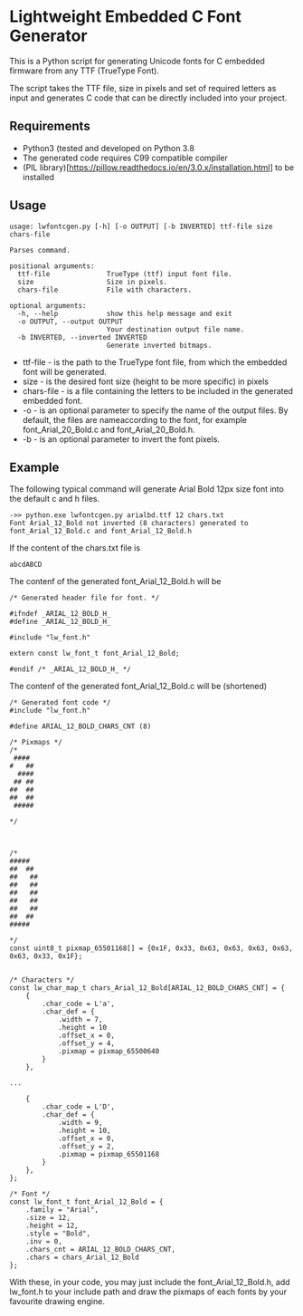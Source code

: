 # Lightweight Embedded C Font Generator

This is a Python script for generating Unicode fonts for C embedded firmware from any
TTF (TrueType Font).

The script takes the TTF file, size in pixels and set of required letters as
input and generates C code that can be directly included into your project.

## Requirements

* Python3 (tested and developed on Python 3.8
* The generated code requires C99 compatible compiler
* (PIL library)[https://pillow.readthedocs.io/en/3.0.x/installation.html] to be installed 

## Usage

    usage: lwfontcgen.py [-h] [-o OUTPUT] [-b INVERTED] ttf-file size chars-file

    Parses command.

    positional arguments:
      ttf-file              TrueType (ttf) input font file.
      size                  Size in pixels.
      chars-file            File with characters.

    optional arguments:
      -h, --help            show this help message and exit
      -o OUTPUT, --output OUTPUT
                            Your destination output file name.
      -b INVERTED, --inverted INVERTED
                            Generate inverted bitmaps.

* ttf-file - is the path to the TrueType font file, from which the embedded font will be generated.
* size - is the desired font size (height to be more specific) in pixels
* chars-file - is a file containing the letters to be included in the generated embedded font.
* -o - is an optional parameter to specify the name of the output files. By default, the files are nameaccording to the font, for example font_Arial_20_Bold.c and font_Arial_20_Bold.h.
* -b - is an optional parameter to invert the font pixels.

## Example

The following typical command will generate Arial Bold 12px size font into the default c and h files.

    ->> python.exe lwfontcgen.py arialbd.ttf 12 chars.txt
    Font Arial_12_Bold not inverted (8 characters) generated to font_Arial_12_Bold.c and font_Arial_12_Bold.h

If the content of the chars.txt file is

    abcdABCD

The contenf of the generated font_Arial_12_Bold.h will be

	/* Generated header file for font. */

	#ifndef _ARIAL_12_BOLD_H_
	#define _ARIAL_12_BOLD_H_

	#include "lw_font.h"

	extern const lw_font_t font_Arial_12_Bold;

	#endif /* _ARIAL_12_BOLD_H_ */
	
The contenf of the generated font_Arial_12_Bold.c will be (shortened)

	/* Generated font code */
	#include "lw_font.h"

	#define ARIAL_12_BOLD_CHARS_CNT (8)

	/* Pixmaps */
	/*
	 ####  
	#   ## 
	  #### 
	 ## ## 
	##  ## 
	##  ## 
	 ##### 

	*/

	

	/*
	#####   
	##  ##  
	##   ## 
	##   ## 
	##   ## 
	##   ## 
	##   ## 
	##  ##  
	#####   

	*/
	const uint8_t pixmap_65501168[] = {0x1F, 0x33, 0x63, 0x63, 0x63, 0x63, 0x63, 0x33, 0x1F};


	/* Characters */
	const lw_char_map_t chars_Arial_12_Bold[ARIAL_12_BOLD_CHARS_CNT] = {
		{
			.char_code = L'a',
			.char_def = {
				.width = 7,
				.height = 10
				.offset_x = 0,
				.offset_y = 4,
				.pixmap = pixmap_65500640
			}
		},	
		
	...
		
		{
			.char_code = L'D',
			.char_def = {
				.width = 9,
				.height = 10,
				.offset_x = 0,
				.offset_y = 2,
				.pixmap = pixmap_65501168
			}
		},
	};

	/* Font */
	const lw_font_t font_Arial_12_Bold = {
		.family = "Arial",
		.size = 12,
		.height = 12,
		.style = "Bold",
		.inv = 0,
		.chars_cnt = ARIAL_12_BOLD_CHARS_CNT,
		.chars = chars_Arial_12_Bold
	};
	
With these, in your code, you may just include the font_Arial_12_Bold.h, add lw_font.h to your include path and draw the pixmaps of each fonts by your favourite drawing engine.